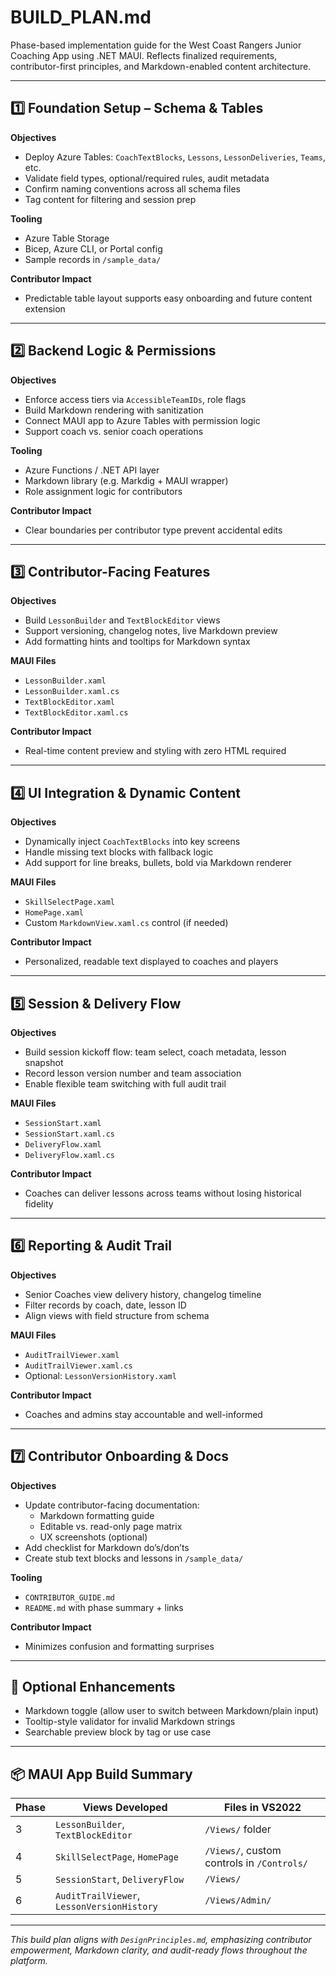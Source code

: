# BUILD_PLAN.md

Phase-based implementation guide for the West Coast Rangers Junior Coaching App using .NET MAUI. Reflects finalized requirements, contributor-first principles, and Markdown-enabled content architecture.

---

## 1️⃣ Foundation Setup – Schema & Tables

**Objectives**
- Deploy Azure Tables: `CoachTextBlocks`, `Lessons`, `LessonDeliveries`, `Teams`, etc.
- Validate field types, optional/required rules, audit metadata
- Confirm naming conventions across all schema files
- Tag content for filtering and session prep

**Tooling**
- Azure Table Storage
- Bicep, Azure CLI, or Portal config
- Sample records in `/sample_data/`

**Contributor Impact**
- Predictable table layout supports easy onboarding and future content extension

---

## 2️⃣ Backend Logic & Permissions

**Objectives**
- Enforce access tiers via `AccessibleTeamIDs`, role flags
- Build Markdown rendering with sanitization
- Connect MAUI app to Azure Tables with permission logic
- Support coach vs. senior coach operations

**Tooling**
- Azure Functions / .NET API layer
- Markdown library (e.g. Markdig + MAUI wrapper)
- Role assignment logic for contributors

**Contributor Impact**
- Clear boundaries per contributor type prevent accidental edits

---

## 3️⃣ Contributor-Facing Features

**Objectives**
- Build `LessonBuilder` and `TextBlockEditor` views
- Support versioning, changelog notes, live Markdown preview
- Add formatting hints and tooltips for Markdown syntax

**MAUI Files**
- `LessonBuilder.xaml`
- `LessonBuilder.xaml.cs`
- `TextBlockEditor.xaml`
- `TextBlockEditor.xaml.cs`

**Contributor Impact**
- Real-time content preview and styling with zero HTML required

---

## 4️⃣ UI Integration & Dynamic Content

**Objectives**
- Dynamically inject `CoachTextBlocks` into key screens
- Handle missing text blocks with fallback logic
- Add support for line breaks, bullets, bold via Markdown renderer

**MAUI Files**
- `SkillSelectPage.xaml`
- `HomePage.xaml`
- Custom `MarkdownView.xaml.cs` control (if needed)

**Contributor Impact**
- Personalized, readable text displayed to coaches and players

---

## 5️⃣ Session & Delivery Flow

**Objectives**
- Build session kickoff flow: team select, coach metadata, lesson snapshot
- Record lesson version number and team association
- Enable flexible team switching with full audit trail

**MAUI Files**
- `SessionStart.xaml`
- `SessionStart.xaml.cs`
- `DeliveryFlow.xaml`
- `DeliveryFlow.xaml.cs`

**Contributor Impact**
- Coaches can deliver lessons across teams without losing historical fidelity

---

## 6️⃣ Reporting & Audit Trail

**Objectives**
- Senior Coaches view delivery history, changelog timeline
- Filter records by coach, date, lesson ID
- Align views with field structure from schema

**MAUI Files**
- `AuditTrailViewer.xaml`
- `AuditTrailViewer.xaml.cs`
- Optional: `LessonVersionHistory.xaml`

**Contributor Impact**
- Coaches and admins stay accountable and well-informed

---

## 7️⃣ Contributor Onboarding & Docs

**Objectives**
- Update contributor-facing documentation:
  - Markdown formatting guide
  - Editable vs. read-only page matrix
  - UX screenshots (optional)
- Add checklist for Markdown do’s/don’ts
- Create stub text blocks and lessons in `/sample_data/`

**Tooling**
- `CONTRIBUTOR_GUIDE.md`
- `README.md` with phase summary + links

**Contributor Impact**
- Minimizes confusion and formatting surprises

---

## 🔄 Optional Enhancements

- Markdown toggle (allow user to switch between Markdown/plain input)
- Tooltip-style validator for invalid Markdown strings
- Searchable preview block by tag or use case

---

## 📦 MAUI App Build Summary

| Phase | Views Developed | Files in VS2022 |
|-------|-----------------|-----------------|
| 3     | `LessonBuilder`, `TextBlockEditor` | `/Views/` folder |
| 4     | `SkillSelectPage`, `HomePage` | `/Views/`, custom controls in `/Controls/` |
| 5     | `SessionStart`, `DeliveryFlow` | `/Views/` |
| 6     | `AuditTrailViewer`, `LessonVersionHistory` | `/Views/Admin/` |

---

_This build plan aligns with `DesignPrinciples.md`, emphasizing contributor empowerment, Markdown clarity, and audit-ready flows throughout the platform._

